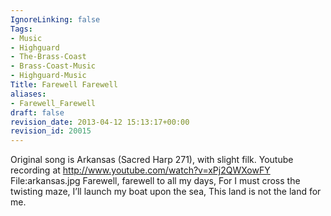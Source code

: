```yaml
---
IgnoreLinking: false
Tags:
- Music
- Highguard
- The-Brass-Coast
- Brass-Coast-Music
- Highguard-Music
Title: Farewell Farewell
aliases:
- Farewell_Farewell
draft: false
revision_date: 2013-04-12 15:13:17+00:00
revision_id: 20015
---
```


Original song is Arkansas (Sacred Harp 271), with slight filk. Youtube recording at http://www.youtube.com/watch?v=xPj2QWXowFY
File:arkansas.jpg
Farewell, farewell to all my days,
For I must cross the twisting maze,
I’ll launch my boat upon the sea,
This land is not the land for me.